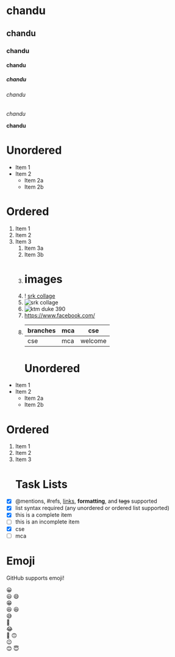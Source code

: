 # chandu
## chandu
### chandu
#### chandu
##### chandu
###### chandu

*chandu*

**chandu**
# Unordered
* Item 1
* Item 2
  * Item 2a
  * Item 2b
# Ordered
1. Item 1
1. Item 2
1. Item 3
   1. Item 3a
   1. Item 3b
   2. # images
   3. ! [srk collage](https://srkit.in/csi/srk.JPG)
   4. ![srk collage](https://srkit.in/csi/srk.JPG)
   5. ![ktm duke 390](https://cdn.autoportal.com/img/news/11948/main/25f5a78e555007320685664105c5e641/main_cropped.jpg)
   6. https://www.facebook.com/
   7. branches| mca | cse |
       -------|-----|------
       cse    |mca   | welcome
       # Unordered
* Item 1
* Item 2
  * Item 2a
  * Item 2b
# Ordered
1. Item 1
1. Item 2
1. Item 3
   # Task Lists
- [x] @mentions, #refs, [links](), **formatting**, and <del>tags</del> supported
- [x] list syntax required (any unordered or ordered list supported)
- [x] this is a complete item
- [ ] this is an incomplete item
- [x] cse
- [ ] mca
# Emoji
GitHub supports emoji!

:grinning:		
:smiley:
:smile:		
:grin:	
:laughing:
:satisfied:		
:sweat_smile:	
:rofl:		
:joy:	
:slightly_smiling_face:	
:upside_down_face:	
:wink:	
:blush:	
:innocent:		
